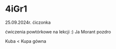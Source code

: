 # 4iGr1
25.09.2024r.
ćiczonka

ćwiczenia powtórkowe na lekcji :)
Ja Morant pozdro

Kuba < Kupa gówna
